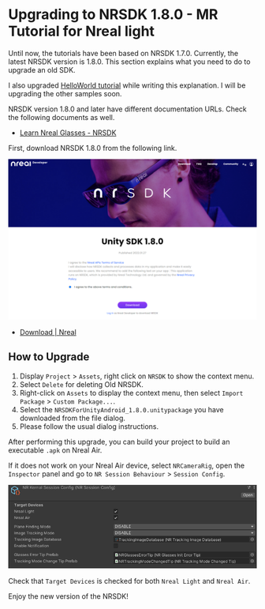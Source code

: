 # Upgrading to NRSDK 1.8.0  - MR Tutorial for Nreal light

Until now, the tutorials have been based on NRSDK 1.7.0. Currently, the latest NRSDK version is 1.8.0. This section explains what you need to do to upgrade an old SDK. 

I also upgraded [HelloWorld tutorial](https://github.com/karad/mr-tutorials-for-nreal-light/tree/main/HelloWorld) while writing this explanation. I will be upgrading the other samples soon.

NRSDK version 1.8.0 and later have different documentation URLs. Check the following documents as well.

- [Learn Nreal Glasses - NRSDK](https://nreal.gitbook.io/nrsdk/discover/readme)

First, download NRSDK 1.8.0 from the following link.

[![Download NRSDK 1.8.0](Assets/Images/download_nrsdk_1.8.0.png)](https://developer.nreal.ai/download)

- [Download | Nreal](https://developer.nreal.ai/download)


## How to Upgrade

1. Display `Project` > `Assets`, right click on `NRSDK` to show the context menu.
2. Select `Delete` for deleting Old NRSDK.
3. Right-click on `Assets` to display the context menu, then select `Import Package` > `Custom Package...`.
4. Select the `NRSDKForUnityAndroid_1.8.0.unitypackage` you have downloaded from the file dialog.
5. Please follow the usual dialog instructions.

After performing this upgrade, you can build your project to build an executable `.apk` on Nreal Air.


If it does not work on your Nreal Air device, select `NRCameraRig`, open the `Inspector` panel and go to `NR Session Behaviour` > `Session Config`.

![Session Config Panel](Assets/Images/download_nrsdk_1.8.0_sessionConfig.png)

Check that `Target Devices` is checked for both `Nreal Light` and `Nreal Air`.

Enjoy the new version of the NRSDK!